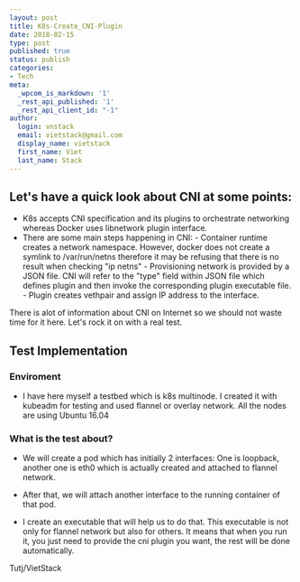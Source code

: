 ```yaml
---
layout: post
title: K8s-Create_CNI-Plugin
date: 2018-02-15
type: post
published: true
status: publish
categories:
- Tech
meta:
  _wpcom_is_markdown: '1'
  _rest_api_published: '1'
  _rest_api_client_id: "-1"
author:
  login: vnstack
  email: vietstack@gmail.com
  display_name: vietstack
  first_name: Viet
  last_name: Stack
---
```


## Let's have a quick look about CNI at some points:

- K8s accepts CNI specification and its plugins to orchestrate networking whereas Docker uses libnetwork plugin interface.
- There are some main steps happening in CNI:
	  - Container runtime creates a network namespace. However, docker does not create a symlink to /var/run/netns therefore it may be refusing that there is no result when checking "ip netns"
	  - Provisioning network is provided by a JSON file. CNI will refer to the "type" field within JSON file which defines plugin and then invoke the corresponding plugin executable file.
	  - Plugin creates vethpair and assign IP address to the interface.

There is alot of information about CNI on Internet so we should not waste time for it here. Let's rock it on with a real test.

## Test Implementation

### Enviroment

- I have here myself a testbed which is k8s multinode. I created it with kubeadm for testing and used flannel or overlay network. All the nodes are using Ubuntu 16.04

### What is the test about?

- We will create a pod which has initially 2 interfaces: One is loopback, another one is eth0 which is actually created and attached to flannel network.

- After that, we will attach another interface to the running container of that pod.

- I create an executable that will help us to do that. This executable is not only for flannel network but also for others. It means that when you run it, you just need to provide the cni plugin you want, the rest will be done automatically.



Tutj/VietStack

